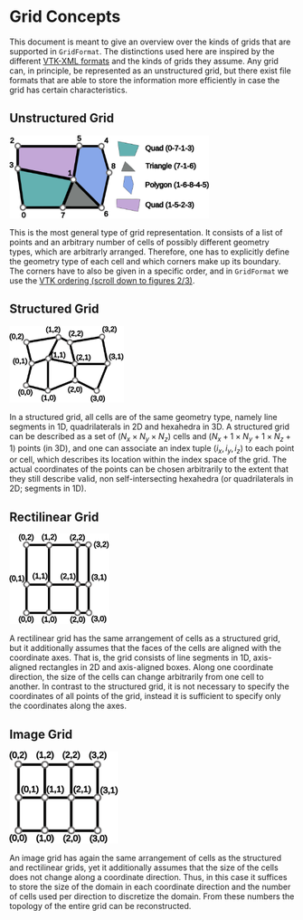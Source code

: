 <!-- SPDX-FileCopyrightText: 2022-2023 Dennis Gläser <dennis.glaeser@iws.uni-stuttgart.de> -->
<!-- SPDX-License-Identifier: CC-BY-4.0 -->

# Grid Concepts

This document is meant to give an overview over the kinds of grids that are supported in `GridFormat`.
The distinctions used here are inspired by the different [VTK-XML formats](https://examples.vtk.org/site/VTKFileFormats/#serial-xml-file-formats)
and the kinds of grids they assume. Any grid can, in principle, be represented as an unstructured grid, but there exist file
formats that are able to store the information more efficiently in case the grid has certain characteristics.


## Unstructured Grid

<img alt="unstructured grid" src="https://raw.githubusercontent.com/dglaeser/gridformat/main/docs/img/grid_unstructured.svg" width="70%"/>

This is the most general type of grid representation. It consists of a list of points and an arbitrary number of cells of
possibly different geometry types, which are arbitrarly arranged. Therefore, one has to explicitly define the geometry type of
each cell and which corners make up its boundary. The corners have to also be given in a specific order, and in `GridFormat` we
use the [VTK ordering (scroll down to figures 2/3)](https://examples.vtk.org/site/VTKFileFormats/#legacy-file-examples).


## Structured Grid

<img alt="structured grid" src="https://raw.githubusercontent.com/dglaeser/gridformat/main/docs/img/grid_structured.svg" width="40%"/>

In a structured grid, all cells are of the same geometry type, namely line segments in 1D, quadrilaterals in 2D and hexahedra in 3D.
A structured grid can be described as a set of $(N_x \times N_y \times N_z )$ cells and $(N_x + 1 \times N_y + 1 \times N_z + 1 )$
points (in 3D), and one can associate an index tuple $(i_x, i_y, i_z)$ to each point or cell, which describes its location within
the index space of the grid. The actual coordinates of the points can be chosen arbitrarily to the extent that they still describe
valid, non self-intersecting hexahedra (or quadrilaterals in 2D; segments in 1D).


## Rectilinear Grid

<img alt="rectilinear grid" src="https://raw.githubusercontent.com/dglaeser/gridformat/main/docs/img/grid_rectilinear.svg" width="35%"/>

A rectilinear grid has the same arrangement of cells as a structured grid, but it additionally assumes that the faces of the cells
are aligned with the coordinate axes. That is, the grid consists of line segments in 1D, axis-aligned rectangles in 2D and
axis-aligned boxes. Along one coordinate direction, the size of the cells can change arbitrarily from one cell to another. In
contrast to the structured grid, it is not necessary to specify the coordinates of all points of the grid, instead it is sufficient
to specify only the coordinates along the axes.


## Image Grid

<img alt="image grid" src="https://raw.githubusercontent.com/dglaeser/gridformat/main/docs/img/grid_image.svg" width="38%"/>

An image grid has again the same arrangement of cells as the structured and rectilinear grids, yet it additionally assumes that the
size of the cells does not change along a coordinate direction. Thus, in this case it suffices to store the size of the domain in each coordinate direction and the number of cells used per direction to discretize the domain. From these numbers the topology of
the entire grid can be reconstructed.

<!-- DOXYGEN_ONLY [TOC] -->
